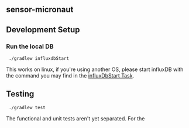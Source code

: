 ## sensor-micronaut

## Development Setup

### Run the local DB
```
 ./gradlew influxdbStart
```
This works on linux, if you're using another OS, please start influxDB with the command you may find in the 
[influxDbStart Task](build.gradle).

## Testing
```
 ./gradlew test
```

The functional and unit tests aren't yet separated. For the  